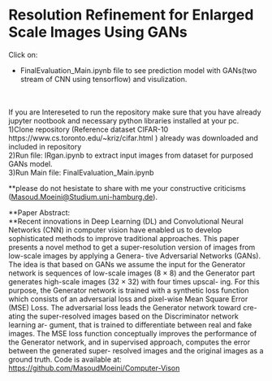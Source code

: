 # Resolution Refinement for Enlarged Scale Images Using GANs
Click on:<br/>
- FinalEvaluation_Main.ipynb file to see prediction model with GANs(two stream of CNN using tensorflow) and visulization.
<br/>
<br/>
If you are Intereseted to run the repository make sure that you have already jupyter nootbook and necessary python libraries installed at your pc.<br/>
1)Clone repository (Reference dataset CIFAR-10 https://www.cs.toronto.edu/~kriz/cifar.html ) already was downloaded and included in repository <br/>
2)Run file: IRgan.ipynb  to extract input images from dataset for purposed GANs model.<br>
3)Run Main file: FinalEvaluation_Main.ipynb <br>

**please do not hesistate to share with me your constructive criticisms (Masoud.Moeini@Studium.uni-hamburg.de). 


**Paper Abstract:<br/>
**Recent innovations in Deep Learning (DL) and Convolutional Neural Networks (CNN) in computer vision have enabled us to develop sophisticated methods to improve traditional approaches. This paper presents a novel method to get a super-resolution version of images from low-scale images by applying a Genera- tive Adversarial Networks (GANs). The idea is that based on GANs we assume the input for the Generator network is sequences of low-scale images (8 × 8) and the Generator part generates high-scale images (32 × 32) with four times upscal- ing. For this purpose, the Generator network is trained with a synthetic loss function which consists of an adversarial loss and pixel-wise Mean Square Error (MSE) Loss. The adversarial loss leads the Generator network toward cre- ating the super-resolved images based on the Discriminator network learning ar- gument, that is trained to differentiate between real and fake images. The MSE loss function conceptually improves the performance of the Generator network, and in supervised approach, computes the error between the generated super- resolved images and the original images as a ground truth. Code is available at: https://github.com/MasoudMoeini/Computer-Vison 
<br/>
